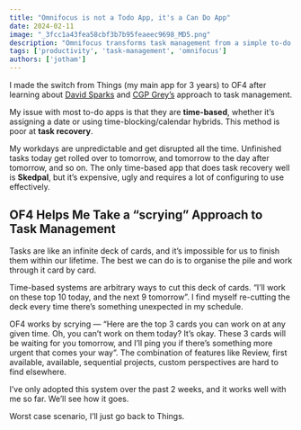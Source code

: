```yaml
---
title: "Omnifocus is not a Todo App, it's a Can Do App"
date: 2024-02-11
image: "_3fcc1a43fea58cbf3b7b95feaeec9698_MD5.png"
description: "Omnifocus transforms task management from a simple to-do list into a powerful system for intentional work. This article explains how Omnifocus differs from other task managers by focusing on what you can realistically accomplish."
tags: ['productivity', 'task-management', 'omnifocus']
authors: ['jotham']
---
```


I made the switch from Things (my main app for 3 years) to OF4 after learning about [David Sparks](https://www.youtube.com/watch?v=vUUaQF3_Pyo) and [CGP Grey’s](https://www.relay.fm/cortex/142) approach to task management.

My issue with most to-do apps is that they are **time-based**, whether it’s assigning a date or using time-blocking/calendar hybrids. This method is poor at **task recovery**.

My workdays are unpredictable and get disrupted all the time. Unfinished tasks today get rolled over to tomorrow, and tomorrow to the day after tomorrow, and so on. The only time-based app that does task recovery well is **Skedpal**, but it’s expensive, ugly and requires a lot of configuring to use effectively.

## OF4 Helps Me Take a “scrying” Approach to Task Management

Tasks are like an infinite deck of cards, and it’s impossible for us to finish them within our lifetime. The best we can do is to organise the pile and work through it card by card.

Time-based systems are arbitrary ways to cut this deck of cards. “I’ll work on these top 10 today, and the next 9 tomorrow”. I find myself re-cutting the deck every time there’s something unexpected in my schedule.

OF4 works by scrying — “Here are the top 3 cards you can work on at any given time. Oh, you can’t work on them today? It’s okay. These 3 cards will be waiting for you tomorrow, and I’ll ping you if there’s something more urgent that comes your way”. The combination of features like Review, first available, available, sequential projects, custom perspectives are hard to find elsewhere.

I’ve only adopted this system over the past 2 weeks, and it works well with me so far. We’ll see how it goes.

Worst case scenario, I’ll just go back to Things.
